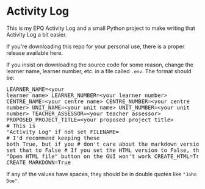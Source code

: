 # Activity Log

This is my EPQ Activity Log and a small Python project to make writing that Activity Log a bit easier.

If you're downloading this repo for your personal use, there is a proper release available here.

If you insist on downloading the source code for some reason, change the learner name, learner number, etc. in a file called `.env`. The format should be: <pre>LEARNER_NAME=&lt;your learner name&gt;
LEARNER_NUMBER=&lt;your learner number&gt;
CENTRE_NAME=&lt;your centre name&gt;
CENTRE_NUMBER=&lt;your centre number&gt;
UNIT_NAME=&lt;your unit name&gt;
UNIT_NUMBER=&lt;your unit number&gt;
TEACHER_ASSESSOR=&lt;your teacher assessor&gt;
PROPOSED_PROJECT_TITLE=&lt;your proposed project title&gt;
<br># This is "Activity Log" if not set
FILENAME=
<br># I'd recommend keeping these both True, but if you
\# don't care about the markdown version, you can
\# set that to False
\# If you set the HTML version to False, then the
\# "Open HTML file" button on the GUI won't work
CREATE_HTML=True
CREATE_MARKDOWN=True</pre>

If any of the values have spaces, they should be in double quotes like `"John Doe"`.
